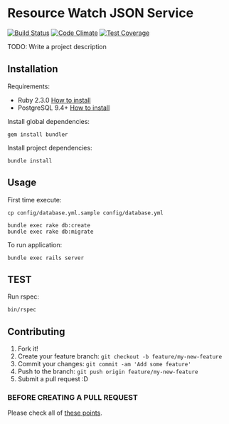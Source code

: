 # Resource Watch JSON Service

[![Build Status](https://travis-ci.org/resource-watch/rw_adapter_json.svg?branch=develop)](https://travis-ci.org/resource-watch/rw_adapter_json) [![Code Climate](https://codeclimate.com/github/resource-watch/rw_adapter_json/badges/gpa.svg)](https://codeclimate.com/github/resource-watch/rw_adapter_json) [![Test Coverage](https://codeclimate.com/github/Vizzuality/rw_adapter_json/badges/coverage.svg)](https://codeclimate.com/github/Vizzuality/rw_adapter_json/coverage)

TODO: Write a project description

## Installation

Requirements:

* Ruby 2.3.0 [How to install](https://gorails.com/setup/osx/10.10-yosemite)
* PostgreSQL 9.4+ [How to install](http://exponential.io/blog/2015/02/21/install-postgresql-on-mac-os-x-via-brew/)

Install global dependencies:

    gem install bundler

Install project dependencies:

    bundle install

## Usage

First time execute:

    cp config/database.yml.sample config/database.yml

    bundle exec rake db:create
    bundle exec rake db:migrate

To run application:

    bundle exec rails server

## TEST

  Run rspec:

    bin/rspec

## Contributing

1. Fork it!
2. Create your feature branch: `git checkout -b feature/my-new-feature`
3. Commit your changes: `git commit -am 'Add some feature'`
4. Push to the branch: `git push origin feature/my-new-feature`
5. Submit a pull request :D

### BEFORE CREATING A PULL REQUEST

  Please check all of [these points](https://github.com/resource-watch/rw_adapter_json/blob/master/CONTRIBUTING.md).

